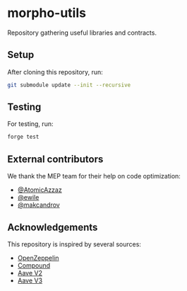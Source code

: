 # morpho-utils

Repository gathering useful libraries and contracts.

## Setup

After cloning this repository, run:

```bash
git submodule update --init --recursive
```

## Testing

For testing, run:

```bash
forge test
```

## External contributors

We thank the MEP team for their help on code optimization:

- [@AtomicAzzaz](https://github.com/AtomicAzzaz)
- [@ewile](https://github.com/wile)
- [@makcandrov](https://github.com/makcandrov)

## Acknowledgements

This repository is inspired by several sources:

- [OpenZeppelin](https://github.com/OpenZeppelin/openzeppelin-contracts)
- [Compound](https://github.com/compound-finance/compound-protocol)
- [Aave V2](https://github.com/aave/protocol-v2)
- [Aave V3](https://github.com/aave/aave-v3-core)
